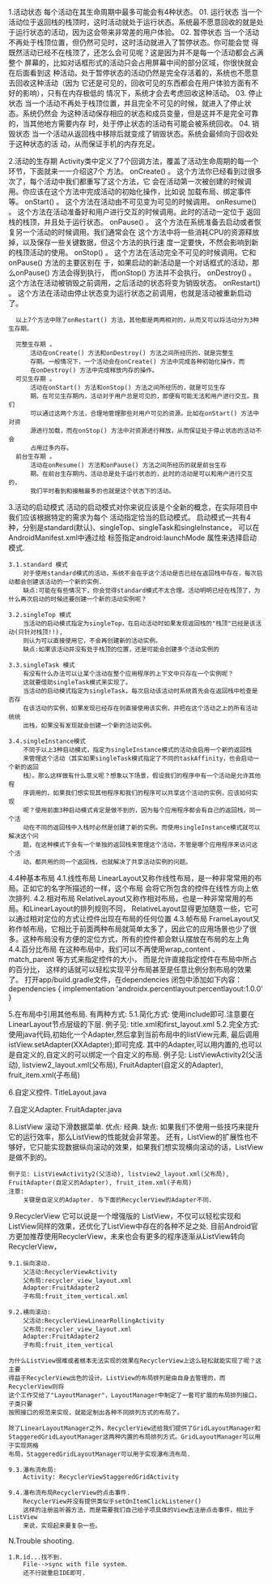 1.活动状态
    每个活动在其生命周期中最多可能会有4种状态。
    01. 运行状态
        当一个活动位于返回栈的栈顶时，这时活动就处于运行状态。系统最不愿意回收的就是处
        于运行状态的活动，因为这会带来非常差的用户体验。
    02. 暂停状态
        当一个活动不再处于栈顶位置，但仍然可见时，这时活动就进入了暂停状态。你可能会觉
        得既然活动已经不在栈顶了，还怎么会可见呢？这是因为并不是每一个活动都会占满整个
        屏幕的，比如对话框形式的活动只会占用屏幕中间的部分区域，你很快就会在后面看到这
        种活动。处于暂停状态的活动仍然是完全存活着的，系统也不愿意去回收这种活动（因为
        它还是可见的，回收可见的东西都会在用户体验方面有不好的影响），只有在内存极低的
        情况下，系统才会去考虑回收这种活动。
    03. 停止状态
        当一个活动不再处于栈顶位置，并且完全不可见的时候，就进入了停止状态。系统仍然会
        为这种活动保存相应的状态和成员变量，但是这并不是完全可靠的，当其他地方需要内存
        时，处于停止状态的活动有可能会被系统回收。
    04. 销毁状态
        当一个活动从返回栈中移除后就变成了销毁状态。系统会最倾向于回收处于这种状态的活
        动，从而保证手机的内存充足。

2.活动的生存期
      Activity类中定义了7个回调方法，覆盖了活动生命周期的每一个环节，下面就来一一介绍这7个
      方法。
      onCreate() 。
          这个方法你已经看到过很多次了，每个活动中我们都重写了这个方法，它
          会在活动第一次被创建的时候调用。你应该在这个方法中完成活动的初始化操作，比如说
          加载布局、绑定事件等。
      onStart() 。
          这个方法在活动由不可见变为可见的时候调用。
      onResume() 。
          这个方法在活动准备好和用户进行交互的时候调用。此时的活动一定位于
          返回栈的栈顶，并且处于运行状态。
      onPause() 。
          这个方法在系统准备去启动或者恢复另一个活动的时候调用。我们通常会在
          这个方法中将一些消耗CPU的资源释放掉，以及保存一些关键数据，但这个方法的执行速
          度一定要快，不然会影响到新的栈顶活动的使用。
      onStop() 。
          这个方法在活动完全不可见的时候调用。它和onPause() 方法的主要区别在
          于，如果启动的新活动是一个对话框式的活动，那么onPause() 方法会得到执行，
          而onStop() 方法并不会执行。
      onDestroy() 。
          这个方法在活动被销毁之前调用，之后活动的状态将变为销毁状态。
      onRestart() 。
          这个方法在活动由停止状态变为运行状态之前调用，也就是活动被重新启动了。

      以上7个方法中除了onRestart() 方法，其他都是两两相对的，从而又可以将活动分为3种生存期。

      完整生存期 。
          活动在onCreate() 方法和onDestroy() 方法之间所经历的，就是完整生
          存期。一般情况下，一个活动会在onCreate() 方法中完成各种初始化操作，而
          在onDestroy() 方法中完成释放内存的操作。
      可见生存期 。
          活动在onStart() 方法和onStop() 方法之间所经历的，就是可见生存
          期。在可见生存期内，活动对于用户总是可见的，即便有可能无法和用户进行交互。我们
          可以通过这两个方法，合理地管理那些对用户可见的资源。比如在onStart() 方法中对资
          源进行加载，而在onStop() 方法中对资源进行释放，从而保证处于停止状态的活动不会
          占用过多内存。
      前台生存期 。
          活动在onResume() 方法和onPause() 方法之间所经历的就是前台生存
          期。在前台生存期内，活动总是处于运行状态的，此时的活动是可以和用户进行交互的，
          我们平时看到和接触最多的也就是这个状态下的活动。

3.活动的启动模式
    活动的启动模式对你来说应该是个全新的概念，在实际项目中我们应该根据特定的需求为每个
    活动指定恰当的启动模式。
    启动模式一共有4种，分别是standard(默认)、singleTop、singleTask和singleInstance，
    可以在AndroidManifest.xml中通过给<activity> 标签指定android:launchMode 属性来选择启动模式.

    3.1.standard 模式
        对于使用standard模式的活动，系统不会在乎这个活动是否已经在返回栈中存在，每次启动都会创建该活动的一个新的实例.
        缺点:可能在有些情况下，你会觉得standard模式不太合理。活动明明已经在栈顶了，为什么再次启动的时候还要创建一个新的活动实例呢？

    3.2.singleTop 模式
        当活动的启动模式指定为singleTop，在启动活动时如果发现返回栈的"栈顶"已经是该活动(只针对栈顶!!),
        则认为可以直接使用它，不会再创建新的活动实例。
        缺点:如果该活动并没有处于栈顶的位置，还是可能会创建多个活动实例的

    3.3.singleTask 模式
        有没有什么办法可以让某个活动在整个应用程序的上下文中只存在一个实例呢？
        这就要借助singleTask模式来实现了。
        当活动的启动模式指定为singleTask，每次启动该活动时系统首先会在返回栈中检查是否存
        在该活动的实例，如果发现已经存在则直接使用该实例，并把在这个活动之上的所有活动统统
        出栈，如果没有发现就会创建一个新的活动实例。

    3.4.singleInstance模式
        不同于以上3种启动模式，指定为singleInstance模式的活动会启用一个新的返回栈
        来管理这个活动（其实如果singleTask模式指定了不同的taskAffinity，也会启动一个新的返回
        栈）。那么这样做有什么意义呢？想象以下场景，假设我们的程序中有一个活动是允许其他程
        序调用的，如果我们想实现其他程序和我们的程序可以共享这个活动的实例，应该如何实现
        呢？使用前面3种启动模式肯定是做不到的，因为每个应用程序都会有自己的返回栈，同一个活
        动在不同的返回栈中入栈时必然是创建了新的实例。而使用singleInstance模式就可以解决这个问
        题，在这种模式下会有一个单独的返回栈来管理这个活动，不管是哪个应用程序来访问这个活
        动，都共用的同一个返回栈，也就解决了共享活动实例的问题。

4.4种基本布局
    4.1.线性布局
        LinearLayout又称作线性布局，是一种非常常用的布局。正如它的名字所描述的一样，这个布局
        会将它所包含的控件在线性方向上依次排列.
    4.2.相对布局
        RelativeLayout又称作相对布局，也是一种非常常用的布局。和LinearLayout的排列规则不同，
        RelativeLayout显得更加随意一些，它可以通过相对定位的方式让控件出现在布局的任何位置
    4.3.帧布局
        FrameLayout又称作帧布局，它相比于前面两种布局就简单太多了，因此它的应用场景也少了很
        多。这种布局没有方便的定位方式，所有的控件都会默认摆放在布局的左上角
    4.4.百分比布局
        在这种布局中，我们可以不再使用wrap_content 、match_parent 等方式来指定控件的大小，
        而是允许直接指定控件在布局中所占的百分比，
        这样的话就可以轻松实现平分布局甚至是任意比例分割布局的效果了。
        打开app/build.gradle文件，在dependencies 闭包中添加如下内容：
            dependencies {
            implementation 'androidx.percentlayout:percentlayout:1.0.0'
            }

5.在布局中引用其他布局.
    有两种方式:
    5.1.简化方式:
        使用include即可.注意要在LinearLayout节点层级的下层.
        例子见: title.xml和first_layout.xml
    5.2.完全方式:
        使用java代码,初始化一个Adapter,然后拿到当前布局中的listView元素, 最后调用istView.setAdapter(XXAdapter);即可完成.
        其中的Adapter,可以用内置的,也可以是自定义的,自定义的可以绑定一个自定义的布局.
        例子见: ListViewActivity2(父活动), listview2_layout.xml(父布局), FruitAdapter(自定义的Adapter), fruit_item.xml(子布局)


6.自定义控件.
    TitleLayout.java

7.自定义Adapter.
    FruitAdapter.java

8.ListView
    滚动下滑数据菜单.
    优点: 经典.
    缺点: 如果我们不使用一些技巧来提升它的运行效率，那么ListView的性能就会非常差。
    还有，ListView的扩展性也不够好，它只能实现数据纵向滚动的效果，如果我们想实现横向滚动的话，ListView是做不到的。

    例子见: ListViewActivity2(父活动), listview2_layout.xml(父布局), FruitAdapter(自定义的Adapter), fruit_item.xml(子布局)
    注意:
        关键是自定义的Adapter. 与下面的RecyclerView的Adapter不同.

9.RecyclerView
    它可以说是一个增强版的
    ListView，不仅可以轻松实现和ListView同样的效果，还优化了ListView中存在的各种不足之处.
    目前Android官方更加推荐使用RecyclerView，未来也会有更多的程序逐渐从ListView转向RecyclerView，

    9.1.纵向滚动.
        父活动:RecyclerViewActivity
        父布局:recycler_view_layout.xml
        Adapter:FruitAdapter2
        子布局:fruit_item_vertical.xml

    9.2.横向滚动:
        父活动:RecyclerViewLinearRollingActivity
        父布局:recycler_view_layout.xml
        Adapter:FruitAdapter2
        子布局:fruit_item_vertical

    为什么ListView很难或者根本无法实现的效果在RecyclerView上这么轻松就能实现了呢？这主要
    得益于RecyclerView出色的设计。ListView的布局排列是由自身去管理的，而RecyclerView则将
    这个工作交给了"LayoutManager"，LayoutManager中制定了一套可扩展的布局排列接口，子类只要
    按照接口的规范来实现，就能定制出各种不同排列方式的布局了。

    除了LinearLayoutManager之外，RecyclerView还给我们提供了GridLayoutManager和
    StaggeredGridLayoutManager这两种内置的布局排列方式。GridLayoutManager可以用于实现网格
    布局，StaggeredGridLayoutManager可以用于实现瀑布流布局.

    9.3.瀑布流布局:
        Activity: RecyclerViewStaggeredGridActivity

    9.4.瀑布流布局RecyclerView的点击事件.
        RecyclerView并没有提供类似于setOnItemClickListener()
        这样的注册监听器方法，而是需要我们自己给子项具体的View去注册点击事件，相比于ListView
        来说，实现起来要复杂一些。







N.Trouble shooting.

    1.R.id...找不到.
        File-->sync with file system.
        还不行就重启IDE即可.
